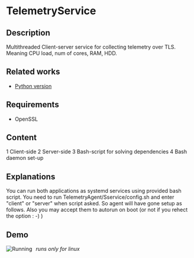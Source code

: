<h1>TelemetryService</h1>

<h2>Description</h2>

Multithreaded Client-server service for collecting telemetry over TLS. Meaning CPU load, num of cores, RAM, HDD.

<h2>Related works</h2>

* [Python version](https://github.com/Ozanis/sslsock_client_server)

<h2>Requirements</h2>

* OpenSSL

<h2>Content</h2>

1 Client-side
2 Server-side
3 Bash-script for solving dependencies
4 Bash daemon set-up

<h2>Explanations</h2>

You can run both applications as systemd services using provided bash script.
You need to run  TelemetryAgent/Sservice/config.sh and enter "client" or "server" when script asked. So agent will have gone setup as follows. Also you may accept them to autorun on boot (or not if you rehect the option : -) )

<h2>Demo</h2>
                               
<img src="./test/demo.jpg"
alt="Running"
style="float: left; margin-right: 10px;" />    
                                                                                                   

_runs only for linux_
